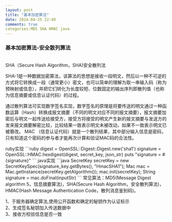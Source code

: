 ```yaml
---
layout: post
title: "基本加密算法"
date: 2014-04-25 22:49
comments: true
categories:MD5 SHA HMAC java  
---
```

<h3>基本加密算法-安全散列算法</h3>
<br>SHA（Secure Hash Algorithm，SHA)安全散列法<br>
<p>SHA-1是一种数据加密算法，该算法的思想是接收一段明文，然后以一种不可逆的方式将它转换成一段（通常更小）密文，也可以简单的理解为取一串输入码（称为预映射或信息），并把它们转化为长度较短、位数固定的输出序列即散列值（也称为信息摘要或信息认证代码）的过程。</p>
<!-- more -->
<p>通过散列算法可实现数字签名实现，数字签名的原理是将要传送的明文通过一种函数运算（Hash）转换成报文摘要（不同的明文对应不同的报文摘要），报文摘要加密后与明文一起传送给接受方，接受方将接受的明文产生新的报文摘要与发送方的发来报文摘要解密比较，比较结果一致表示明文未被改动，如果不一致表示明文已被篡改。
MAC （信息认证代码）就是一个散列结果，其中部分输入信息是密码，只有知道这个密码的参与者才能再次计算和验证MAC码的合法性。</p>
<p>ruby实现
```ruby
	digest = OpenSSL::Digest::Digest.new('sha1')
	signature = OpenSSL::HMAC.hexdigest(digest, secret_key, json_str)
  	puts "signature = #{signature}"
```
java实现
```java
	SecretKey secretKey = new SecretKeySpec(signature_key.getBytes(), "HmacSHA1");
	Mac mac = Mac.getInstance(secretKey.getAlgorithm()); 
	mac.init(secretKey);
	String signature = mac.doFinal(inputStr)
```
常见算法：MD5(Message Digest algorithm 5，信息摘要算法)，SHA(Secure Hash Algorithm，安全散列算法)，HMAC(Hash Message Authentication Code，散列消息鉴别码)。
</p>
1、于服务器确定算法,使用公开函数和确定的秘钥作为认证标示<br> 2、生成签名秘钥加入传送数据中<br>3、接收方校验信息是否一致<br>

